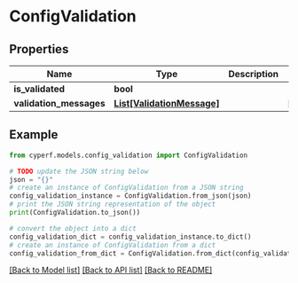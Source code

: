 # ConfigValidation


## Properties

Name | Type | Description | Notes
------------ | ------------- | ------------- | -------------
**is_validated** | **bool** |  | 
**validation_messages** | [**List[ValidationMessage]**](ValidationMessage.md) |  | [optional] 

## Example

```python
from cyperf.models.config_validation import ConfigValidation

# TODO update the JSON string below
json = "{}"
# create an instance of ConfigValidation from a JSON string
config_validation_instance = ConfigValidation.from_json(json)
# print the JSON string representation of the object
print(ConfigValidation.to_json())

# convert the object into a dict
config_validation_dict = config_validation_instance.to_dict()
# create an instance of ConfigValidation from a dict
config_validation_from_dict = ConfigValidation.from_dict(config_validation_dict)
```
[[Back to Model list]](../README.md#documentation-for-models) [[Back to API list]](../README.md#documentation-for-api-endpoints) [[Back to README]](../README.md)


